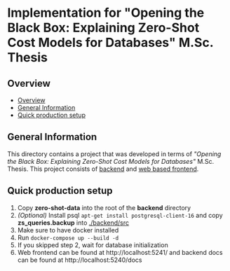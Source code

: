 # Implementation for "Opening the Black Box: Explaining Zero-Shot Cost Models for Databases" M.Sc. Thesis

## Overview

- [Overview](#overview)
- [General Information](#general-information)
- [Quick production setup](#quick-production-setup)

## General Information

This directory contains a project that was developed in terms of *"Opening the Black Box: Explaining Zero-Shot Cost Models for Databases"* M.Sc. Thesis. This project consists of [backend](./backend/) and [web based frontend](./web/).


## Quick production setup

1. Copy **zero-shot-data** into the root of the **backend** directory
2. *(Optional)* Install psql `apt-get install postgresql-client-16` and copy **zs_queries.backup** into [./backend/src](./backend/src/)
3. Make sure to have docker installed
4. Run `docker-compose up --build -d`
5. If you skipped step 2, wait for database initialization
6. Web frontend can be found at http://localhost:5241/ and backend docs can be found at http://localhost:5240/docs
